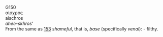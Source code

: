 <body>
  <p>G150<br>  αἰσχρός  <br> aischros  <br><i>ahee-skhros‘ </i><br>From the same as <a href="g0153.htm">153</a>  <i>shameful</i>, that is, <i>base</i> (specifically <i>venal</i>): - filthy.<br></p>
 </body>